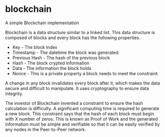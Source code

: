 # blockchain
A simple Blockchain implementation

Blockchain is a data structure similar to a linked list. This data structure is composed of blocks and every block has the following properties.
* Key - The block index
* Timestamp - The datetime the block was generated
* Previous Hash - The hash of the previous block
* Hash - The block crypted information
* Data - The information the block holds
* Nonce - This is a private property a block needs to meet the constraint.

A change in any block invalidates every block after it, which makes the data secure and difficult to manipulate. It uses cryptography to ensure data integrity.

The investor of Blockchain invented a constraint to ensure the hash calculation is difficulty. A significant computing time is required to generate a new block. This constraint says that the hash of each block must begin with X number of zeros. This is known as Proof of Work and the generated information must be simple and verifiable so that it can be easily verified by any nodes in the Peer-to-Peer network.